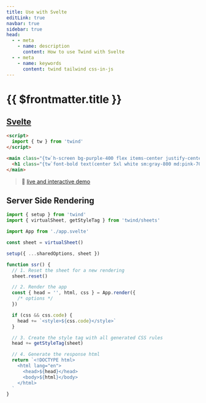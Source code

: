 ```yaml
---
title: Use with Svelte
editLink: true
navbar: true
sidebar: true
head:
  - - meta
    - name: description
      content: How to use Twind with Svelte
  - - meta
    - name: keywords
      content: twind tailwind css-in-js
---
```


# {{ $frontmatter.title }}

## [Svelte](https://svelte.dev/)

```html
<script>
  import { tw } from 'twind'
</script>

<main class="{tw`h-screen bg-purple-400 flex items-center justify-center`}">
  <h1 class="{tw`font-bold text(center 5xl white sm:gray-800 md:pink-700)`}">This is Twind!</h1>
</main>
```

> 🚀 [live and interactive demo](https://svelte.dev/repl/f0026dd2e9a44beaa14839d65117b852?version=3)

## Server Side Rendering

```js
import { setup } from 'twind'
import { virtualSheet, getStyleTag } from 'twind/sheets'

import App from './app.svelte'

const sheet = virtualSheet()

setup({ ...sharedOptions, sheet })

function ssr() {
  // 1. Reset the sheet for a new rendering
  sheet.reset()

  // 2. Render the app
  const { head = '', html, css } = App.render({
    /* options */
  })

  if (css && css.code) {
    head += `<style>${css.code}</style>`
  }

  // 3. Create the style tag with all generated CSS rules
  head += getStyleTag(sheet)

  // 4. Generate the response html
  return `<!DOCTYPE html>
    <html lang="en">
      <head>${head}</head>
      <body>${html}</body>
    </html>
  `
}
```
